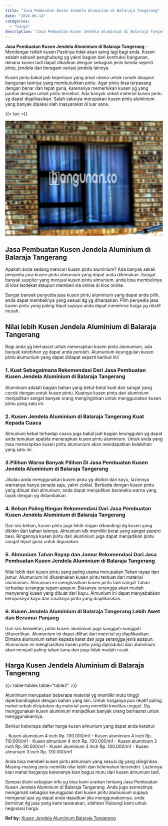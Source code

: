 ```yaml
---
title: "Jasa Pembuatan Kusen Jendela Aluminium di Balaraja Tangerang"
date: "2024-06-14"
categories: 
  - "harga"
description: "Jasa Pembuatan Kusen Jendela Aluminium di Balaraja Tangerang. Sampai disini sebagian info yg bisa kami uraikan tentang Jasa Pembuatan Kusen Jendela Aluminium..."
---
```


**Jasa Pembuatan Kusen Jendela Aluminium di Balaraja Tangerang** – Mendengar istileh kusen Pastinya tidak akan asing lagi bagi anda. Kusen adalah sebuah penghubung yg yakni bagian dari kontruksi bangunan, dimana kusen tadi dapat dikaitkan dengan sebagian jenis benda seperti pintu, jendela dan beragam variasi jendela lainnya.

Kusen pintu bakal jadi keperluan yang amat utama untuk rumah ataupun bangunan lainnya yang membutuhkan pintu. Agar pintu bisa terpasang dengan benar dan tepat guna, karenanya memerlukan kusen yg yang pantas dengan untuk pintu tersebut. Ada banyak sekali material kusen pintu yg dapat diaplikasikan. Salah satunya merupakan kusen pintu aluminium yang banyak dipakai oleh masyarakat di luar sana.

{{< toc >}}

![Jasa Pembuatan Kusen Jendela Aluminium di Balaraja Tangerang](/images/harga-kusen-jendela-alumunium-10.png)

## Jasa Pembuatan Kusen Jendela Aluminium di Balaraja Tangerang

Apakah anda sedang mencari kusen pintu aluminium? Ada banyak sekali penyedia jasa kusen pintu almunium yang dapat anda ditemukan. Sangat banyak supplier yang menjual kusen pintu almunium, anda bisa membelinya di kios terdekat ataupun membeli via online di kios online.

Sangat banyak penyedia jasa kusen pintu aluminium yang dapat anda pilih, anda dapat membelinya yang sesuai dg yg diharapkan. Pilih penyedia jasa kusen pintu yang paling tepat supaya anda dapat menerima harga yg relatif murah.

## Nilai lebih Kusen Jendela Aluminium di Balaraja Tangerang

Bagi anda yg berhasrat untuk menerapkan kusen pintu alumunium, ada banyak kelebihan yg dapat anda peroleh. Alumunium keunggulan kusen pintu alumunium yang dapat didapat seperti berikut ini!

### 1\. Kuat Sebagaimana Rekomendasi Dari Jasa Pembuatan Kusen Jendela Aluminium di Balaraja Tangerang

Aluminium adalah bagian bahan yang betul-betul kuat dan sangat yang cocok dengan untuk kusen pintu. Kuatnya kusen pintu dari aluminium menjadikan sangat banyak orang menginginkan untuk menggunakan kusen pintu yang satu ini.

### 2\. Kusen Jendela Aluminium di Balaraja Tangerang Kuat Kepada Cuaca

Almunium kebal terhadap cuaca juga bakal jadi bagian keunggulan yg dapat anda temukan apabila menerapkan kusen pintu aluminium. Untuk anda yang mau menerapkan kusen pintu alumunium akan mendapatkan kelebihan yang satu ini.

### 3.Pilihan Warna Banyak Pilihan Di Jasa Pembuatan Kusen Jendela Aluminium di Balaraja Tangerang

Jikalau anda menggunakan kusen pintu yg dibikin dari kayu, lazimnya warnanya hanya senada saja, yakni coklat. Berbeda dengan kusen pintu yang dibuat dari almunium, anda dapat menjadikan beraneka warna yang layak dengan yg didambakan.

### 4\. Beban Paling Ringan Rekomendasi Dari Jasa Pembuatan Kusen Jendela Aluminium di Balaraja Tangerang

Dari sisi beban, kusen pintu juga lebih ringan dibandingi dg kusen yang dibikin dari bahan lainnya. Almunium tdk memiliki berat yang sangat seperti besi. Ringannya kusen pintu dari aluminium juga dapat menjadikan pintu sangat tepat guna untuk digunakan.

### 5\. Almunium Tahan Rayap dan Jamur Rekomendasi Dari Jasa Pembuatan Kusen Jendela Aluminium di Balaraja Tangerang

Nilai lebih dari kusen pintu yang paling utama merupakan Tahan rayap dan jamur. Alumunium ini dikarenakan kusen pintu terbuat dari material alumunium. Almunium ini menghasilkan kusen pintu tadi sangat Tahan terhadap serangga ragam apapun. Biasanya serangga akan mudah menyerang kusen yang dibuat dari kayu. Almunium ini dapat menyebabkan keroposnya kayu dan rusaknya pintu yang diaplikasikan.

### 6\. Kusen Jendela Aluminium di Balaraja Tangerang Lebih Awet dan Berumur Panjang

Dari sisi keawetan, pintu kusen aluminium juga sungguh-sungguh difavoritkan. Alumunium ini dapat dilihat dari material yg diaplikasikan. Dimana alumunium tahan kepada karat dan juga serangga jenis apapun. Alumunium ini menghasilkan kusen pintu yang diproduksi dari aluminium akan menjadi paling tahan lama dan juga tidak mudah rusak.

## Harga Kusen Jendela Aluminium di Balaraja Tangerang

{{< table-tables table="table2" >}}

Aluminium merupakan beberapa material yg memiliki mutu tinggi diperbandingkan dengan bahan yang lain. Untuk harganya pun relatif paling mahal sebab diciptakan dg material yang memiliki kwalitas unggul. Dg menggunakan kusen aluminium menjadikan banyak orang berhasrat untuk menggunakannya.

Berikut beberapa daftar harga kusen almunium yang dapat anda ketahui:

\- Kusen aluminium 4 inch Rp. 130.000/m1 - Kusen aluminium 4 inch Rp. 110.000/m1 - Kusen almunium 4 inch Rp. 100.000/m1 - Kusen aluminium 3 inch Rp. 90.000/m1 - Kusen aluminium 3 inch Rp. 100.000/m1 - Kusen almunium 3 inch Rp. 130.000/m1

Anda bisa membeli kusen pintu almunium yang sesuai dg yang diinginkan. Masing-masing jenis memiliki nilai lebih dan kelemahan tersendiri. Lazimnya kian mahal harganya karenanya kian bagus mutu dari kusen almunium tadi.

Sampai disini sebagian info yg bisa kami uraikan tentang Jasa Pembuatan Kusen Jendela Aluminium di Balaraja Tangerang. Anda juga semestinya mengamati sebagian keunggulan dari kusen pintu alumunium supaya mengenal apa yg dapat anda dapatkan jika menggunakannya. anda berminat dg jasa yang kami tawarakan, silahkan Hubungi kami untuk negosiasi harga.

**Ref by:** [Kusen Jendela Aluminium Balaraja Tangerang](https://id.wikipedia.org/wiki/Kusen)
